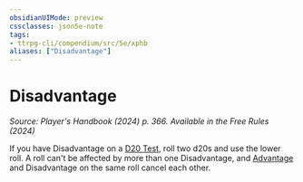 ```yaml
---
obsidianUIMode: preview
cssclasses: json5e-note
tags:
- ttrpg-cli/compendium/src/5e/xphb
aliases: ["Disadvantage"]
---
```

# Disadvantage
*Source: Player's Handbook (2024) p. 366. Available in the Free Rules (2024)* 

If you have Disadvantage on a [D20 Test](Misc%20Files/CLI/rules/variant-rules/d20-test-xphb.md), roll two d20s and use the lower roll. A roll can't be affected by more than one Disadvantage, and [Advantage](Misc%20Files/CLI/rules/variant-rules/advantage-xphb.md) and Disadvantage on the same roll cancel each other.